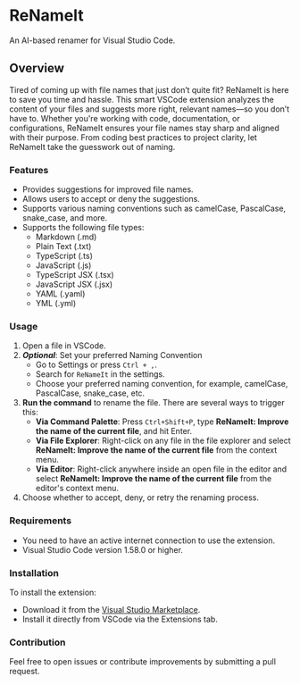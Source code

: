 # ReNameIt 

An AI-based renamer for Visual Studio Code.

## Overview

Tired of coming up with file names that just don’t quite fit? ReNameIt is here to save you time and hassle. This smart VSCode extension analyzes the content of your files and suggests more right, relevant names—so you don’t have to. Whether you're working with code, documentation, or configurations, ReNameIt ensures your file names stay sharp and aligned with their purpose. From coding best practices to project clarity, let ReNameIt take the guesswork out of naming.

### Features

- Provides suggestions for improved file names.
- Allows users to accept or deny the suggestions.
- Supports various naming conventions such as camelCase, PascalCase, snake_case, and more.
- Supports the following file types:
  - Markdown (.md)
  - Plain Text (.txt)
  - TypeScript (.ts)
  - JavaScript (.js)
  - TypeScript JSX (.tsx)
  - JavaScript JSX (.jsx)
  - YAML (.yaml)
  - YML (.yml)

### Usage

1. Open a file in VSCode.
2. ***Optional***: Set your preferred Naming Convention
   - Go to Settings or press `Ctrl + ,`.
   - Search for `ReNameIt` in the settings.
   - Choose your preferred naming convention, for example, camelCase, PascalCase, snake_case, etc.
3. **Run the command** to rename the file. There are several ways to trigger this:
   - **Via Command Palette**: Press `Ctrl+Shift+P`, type **ReNameIt: Improve the name of the current file**, and hit Enter.
   - **Via File Explorer**: Right-click on any file in the file explorer and select **ReNameIt: Improve the name of the current file** from the context menu.
   - **Via Editor**: Right-click anywhere inside an open file in the editor and select **ReNameIt: Improve the name of the current file** from the editor's context menu.
4. Choose whether to accept, deny, or retry the renaming process.

### Requirements

- You need to have an active internet connection to use the extension.
- Visual Studio Code version 1.58.0 or higher.

### Installation

To install the extension:

- Download it from the [Visual Studio Marketplace](https://marketplace.visualstudio.com/).
- Install it directly from VSCode via the Extensions tab.

### Contribution

Feel free to open issues or contribute improvements by submitting a pull request.
